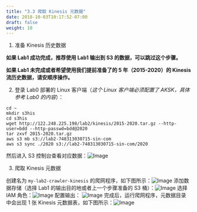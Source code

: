 ```yaml
---
title: "3.3 爬取 Kinesis 元数据"
date: 2018-10-03T10:17:52-07:00
draft: false
weight: 10
---
```

1. 准备 Kinesis 历史数据

**如果 Lab1 成功完成，推荐使用 Lab1 输出到 S3 的数据，可以跳过这个步骤。**

**如果 Lab1 未完成或者希望使用我们提前准备了的 5 年（2015-2020）的 Kinesis 流历史数据，请安顺序操作。**

2. 登录 Lab0 部署的 Linux 客户端（*这个 Linux 客户端必须配置了 AKSK，具体参考 Lab0 的内容*）：
```shell
cd ~
mkdir s3his
cd s3his
wget http://122.248.225.198/lab2/kinesis/2015-2020.tar.gz --http-user=bdd --http-passwd=bdd@2020
tar zxvf 2015-2020.tar.gz
aws s3 mb s3://lab2-748313030715-sin-com
aws s3 sync ./2020 s3://lab2-748313030715-sin-com/2020
```
然后进入 S3 控制台查看对应数据：![Image](/images/003_EMR/3.20.png)

3. 爬取 Kinesis 元数据

创建名为 `my-lab2-crawler-kinesis` 的爬网程序，如下图所示：![Image](/images/003_EMR/3.21.png)
添加数据存储（选择 Lab1 的输出目的地或者上一个步骤准备的 S3 桶）：![Image](/images/003_EMR/3.22.png)
选择 IAM 角色：![Image](/images/003_EMR/3.23.png)
配置输出： ![Image](/images/003_EMR/3.24.png)
完成后，运行爬网程序，元数据目录中会出现 1 张 Kinesis 元数据表，如下图所示：![Image](/images/003_EMR/3.25.png)
